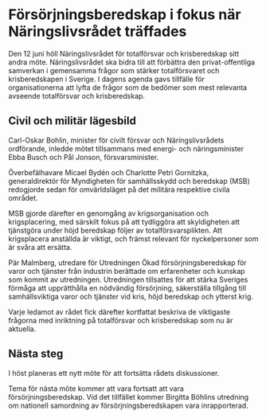 # Försörjningsberedskap i fokus när Näringslivsrådet träffades

Den 12 juni höll Näringslivsrådet för totalförsvar och krisberedskap sitt andra möte. Näringslivsrådet ska bidra till att förbättra den privat\-offentliga samverkan i gemensamma frågor som stärker totalförsvaret och krisberedskapen i Sverige. I dagens agenda gavs tillfälle för organisationerna att lyfta de frågor som de bedömer som mest relevanta avseende totalförsvar och krisberedskap.


## Civil och militär lägesbild

Carl\-Oskar Bohlin, minister för civilt försvar och Näringslivsrådets ordförande, inledde mötet tillsammans med energi\- och näringsminister Ebba Busch och Pål Jonson, försvarsminister.

Överbefälhavare Micael Bydén och Charlotte Petri Gornitzka, generaldirektör för Myndigheten för samhällsskydd och beredskap (MSB) redogjorde sedan för omvärldsläget på det militära respektive civila området.

MSB gjorde därefter en genomgång av krigsorganisation och krigsplacering, med särskilt fokus på att tydliggöra att skyldigheten att tjänstgöra under höjd beredskap följer av totalförsvarsplikten. Att krigsplacera anställda är viktigt, och främst relevant för nyckelpersoner som är svåra att ersätta.

Pär Malmberg, utredare för Utredningen Ökad försörjningsberedskap för varor och tjänster från industrin berättade om erfarenheter och kunskap som kommit av utredningen. Utredningen tillsattes för att stärka Sveriges förmåga att upprätthålla en nödvändig försörjning, säkerställa tillgång till samhällsviktiga varor och tjänster vid kris, höjd beredskap och ytterst krig.

Varje ledamot av rådet fick därefter kortfattat beskriva de viktigaste frågorna med inriktning på totalförsvar och krisberedskap som nu är aktuella.

## Nästa steg

I höst planeras ett nytt möte för att fortsätta rådets diskussioner.

Tema för nästa möte kommer att vara fortsatt att vara försörjningsberedskap. Vid det tillfället kommer Birgitta Böhlins utredning om nationell samordning av försörjningsberedskapen vara inrapporterad.
